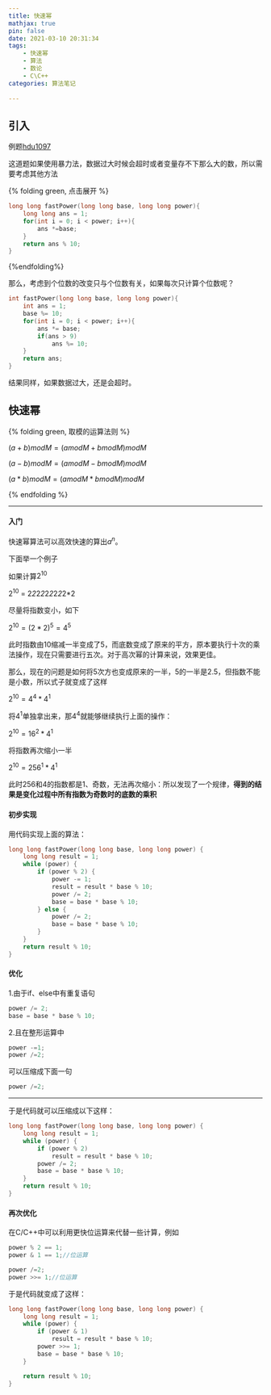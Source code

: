 ```yaml
---
title: 快速幂
mathjax: true
pin: false
date: 2021-03-10 20:31:34
tags: 
	- 快速幂
	- 算法
	- 数论
	- C\C++
categories: 算法笔记
	
---
```


## 引入

例题[hdu1097](http://acm.hdu.edu.cn/showproblem.php?pid=1097)

这道题如果使用暴力法，数据过大时候会超时或者变量存不下那么大的数，所以需要考虑其他方法

{% folding green, 点击展开 %}

```c++
long long fastPower(long long base, long long power){
    long long ans = 1;
    for(int i = 0; i < power; i++){
        ans *=base;
    }
    return ans % 10;
}
```

{%endfolding%}

<!--more-->

那么，考虑到个位数的改变只与个位数有关，如果每次只计算个位数呢？

```c++
int fastPower(long long base, long long power){
    int ans = 1;
    base %= 10;
    for(int i = 0; i < power; i++){
        ans *= base;
        if(ans > 9)
            ans %= 10;
    }
    return ans;
}
```
结果同样，如果数据过大，还是会超时。

## 快速幂

{% folding green, 取模的运算法则 %}

$(a+b) mod M = (amodM + bmodM)modM$

$(a-b)modM = (amodM - bmodM)modM$

$(a*b)modM = (amodM * bmodM)modM$

{% endfolding %}           

---

#### 入门

快速幂算法可以高效快速的算出$a^n$。

下面举一个例子

如果计算$2^{10}$

$2^{10}$ = 2*2*2*2*2*2*2*2*2*2

尽量将指数变小，如下


$2^{10} = (2*2)^5 = 4^5$

此时指数由10缩减一半变成了5，而底数变成了原来的平方，原本要执行十次的乘法操作，现在只需要进行五次。对于高次幂的计算来说，效果更佳。

那么，现在的问题是如何将5次方也变成原来的一半，5的一半是2.5，但指数不能是小数，所以式子就变成了这样

$2^{10} = 4^4*4^1$

将$4^1$单独拿出来，那$4^4$就能够继续执行上面的操作：

$2^{10} = 16^2*4^1$

将指数再次缩小一半

$2^{10} = 256^1*4^1$

此时256和4的指数都是1、奇数，无法再次缩小：所以发现了一个规律，**得到的结果是变化过程中所有指数为奇数时的底数的乘积**

#### 初步实现

用代码实现上面的算法：

```c++
long long fastPower(long long base, long long power) {
    long long result = 1;
    while (power) {
        if (power % 2) {
            power -= 1;
            result = result * base % 10;
            power /= 2;
            base = base * base % 10;
        } else {
            power /= 2;
            base = base * base % 10;
        }
    }
    return result % 10;
}
```

#### 优化

1.由于if、else中有重复语句

```c++
power /= 2;
base = base * base % 10;
```

2.且在整形运算中

```c++
power -=1;
power /=2;
```

可以压缩成下面一句

```c++
power /=2;
```

---

于是代码就可以压缩成以下这样：

```c++
long long fastPower(long long base, long long power) {
    long long result = 1;
    while (power) {
        if (power % 2)
            result = result * base % 10;
        power /= 2;
        base = base * base % 10;
    }
    return result % 10;
}
```

#### 再次优化

在C/C++中可以利用更快位运算来代替一些计算，例如

```c++
power % 2 == 1;
power & 1 == 1;//位运算
```

```c++
power /=2;
power >>= 1;//位运算
```

于是代码就变成了这样：

```C++
long long fastPower(long long base, long long power) {
    long long result = 1;
    while (power) {
        if (power & 1)
            result = result * base % 10;
        power >>= 1;
        base = base * base % 10;
    }

    return result % 10;
}
```

